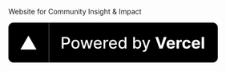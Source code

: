Website for Community Insight & Impact 

<img src="./public/powered-by-vercel.svg?utm_source=community-insight-impact&utm_campaign=oss">
